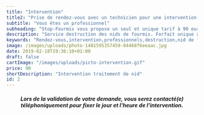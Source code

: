 ```yaml
---
title: "Intervention"
title2: "Prise de rendez-vous avec un technicien pour une intervention chez un professionnel sur nids de fourmis."
subtitle: "Vous êtes un professionnel"
subheading: "Stop-Fourmis vous propose un seul et unique tarif à 90 euros, et ce, quel que soit l'emplacement de la fourmilière à traiter, le jour de l'intervention ou le temps passé. Ce tarif comprend le déplacement, l'intervention et notre garantie."
description: "Service destruction des nids de fourmis. Forfait unique à 90 euros."
keywords: "Rendez-vous,intervention,professionnels,destruction,nid de fourmis,enlever nid fourmis,fourmis,fourmis charpentières,traitement nids de fourmis,alpes-maritimes,var,monaco."
image: /images/uploads/photo-1481595357459-84468f6eeaac.jpg
date: 2019-02-18T19:36:10+01:00
draft: false
cartImage: "/images/uploads/picto-intervention.gif"
price: 90
shortDescription: "Intervention traitement de nid"
id: 2
---
```


<h5 style="text-align:center;">Lors de la validation de votre demande, vous serez contacté(e) téléphoniquement pour fixer le jour et l'heure de l'intervention.</h5>